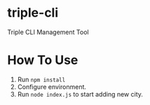 # triple-cli
Triple CLI Management Tool

# How To Use

1. Run `npm install`
2. Configure environment.
3. Run `node index.js` to start adding new city.